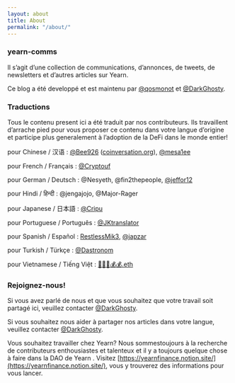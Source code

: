 ```yaml
---
layout: about
title: About
permalink: "/about/"
---
```


### yearn-comms

Il s’agit d’une collection de communications, d’annonces, de tweets, de newsletters et d’autres articles sur Yearn.

Ce blog a été developpé et est maintenu par [@qosmonot](https://twitter.com/qosmonot) et [@DarkGhosty](https://t.me/DarkGhosty).

### Traductions

Tous le contenu present ici a été traduit par nos contributeurs. Ils travaillent d’arrache pied pour vous proposer ce contenu dans votre langue d’origine et participe plus generalement à l’adoption de la DeFi dans le monde entier!

pour Chinese / 汉语 : [@Bee926](https://twitter.com/bee_926) ([coinversation.org](http://coinversation.org/)), [@mesa1ee](https://twitter.com/mesa1ee)

pour French / Français :  [@Cryptouf](https://twitter.com/cryptouf)

pour German / Deutsch : @Nesyeth, @fin2thepeople, [@jeffor12](https://twitter.com/jeff84431381)

pour Hindi / हिन्दी : @jengajojo, @Major-Rager

pour Japanese / 日本語 : [@Cripu](https://twitter.com/CRYPTANNEWS)

pour Portuguese / Português : [@JKtranslator](https://twitter.com/jameskbh)

pour Spanish / Español : [RestlessMik3](https://twitter.com/margjr84), [@japzar](https://twitter.com/OraculumEth)

pour Turkish / Türkçe : [@Dastronom](https://twitter.com/Dastronomm)

pour Vietnamese / Tiếng Việt : [🤖💵💵💰💰.eth](https://y.at/robot.banknote.banknote.money-bag.money-bag)

### Rejoignez-nous!

Si vous avez parlé de nous et que vous souhaitez que votre travail soit partagé ici, veuillez contacter [@DarkGhosty](https://t.me/DarkGhosty).

Si vous souhaitez nous aider à partager nos articles dans votre langue, veuillez contacter [@DarkGhosty](https://t.me/DarkGhosty).

Vous souhaitez travailler chez Yearn? Nous sommestoujours à la recherche de contributeurs enthousiastes et talenteux et il y a toujours quelque chose à faire dans la DAO de Yearn . Visitez [https://yearnfinance.notion.site/](https://yearnfinance.notion.site/), vous y trouverez des informations pour vous lancer.
